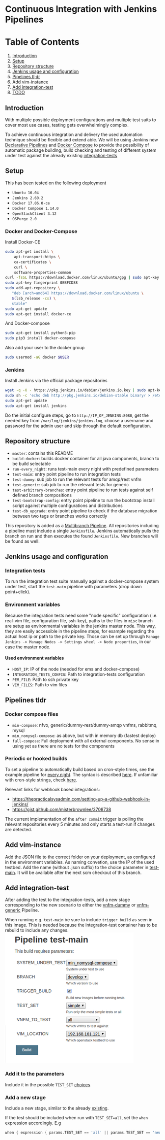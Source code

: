 # Continuous Integration with Jenkins Pipelines
# Table of Contents
1. [Introduction](#introduction)
2. [Setup](#setup)
3. [Repository structure](#repository-structure)
4. [Jenkins usage and configuration](#jenkins-usage-and-configuration)
5. [Pipelines tl;dr](#pipelines-tldr)
6. [Add vim-instance](#add-vim-instance)
7. [Add integration-test](#add-integration-test)
8. [TODO](#todo)

## Introduction
With multiple possible deployment configurations and multiple test suits to cover most use cases, testing gets overwhelmingly complex.

To achieve continuous integration and delivery the used automation technique should be flexible and extend able. We will be using Jenkins new [Declarative Pipelines](https://jenkins.io/doc/book/pipeline/) and [Docker Compose](https://docs.docker.com/compose/) to provide the possibility of automatic package buildlng, build checking and testing of different system under test against the already existing [integration-tests](https://github.com/openbaton/integration-tests)
## Setup
This has been tested on the following deployment
- `Ubuntu 16.04`
- `Jenkins 2.60.2`
- `Docker 17.06.0-ce`
- `Docker Compose 1.14.0`
- `OpenStackClient 3.12`
- `OSPurge 2.0`

### Docker and Docker-Compose
Install Docker-CE
```bash
sudo apt-get install \
    apt-transport-https \
    ca-certificates \
    curl \
    software-properties-common
curl -fsSL https://download.docker.com/linux/ubuntu/gpg | sudo apt-key add -
sudo apt-key fingerprint 0EBFCD88
sudo add-apt-repository \
   "deb [arch=amd64] https://download.docker.com/linux/ubuntu \
   $(lsb_release -cs) \
   stable"
sudo apt-get update
sudo apt-get install docker-ce
```
And Docker-compose
```bash
sudo apt-get install python3-pip
sudo pip3 install docker-compose
```
Also add your user to the docker group
```bash
sudo usermod -aG docker $USER
```
### Jenkins
Install Jenkins via the official package repositories
```bash
wget -q -O - https://pkg.jenkins.io/debian/jenkins.io.key | sudo apt-key add -
sudo sh -c 'echo deb http://pkg.jenkins.io/debian-stable binary/ > /etc/apt/sources.list.d/jenkins.list'
sudo apt-get update
sudo apt-get install jenkins
```
Do the initial configure steps, go to `http://IP_OF_JENKINS:8080`, get the needed key from `/var/log/jenkins/jenkins.log`, choose a username and password for the admin user and skip through the default configuration.

## Repository structure
- `master`: contains this README
- `build-docker`: builds docker container for all java components, branch to be build selectable
- `run-every_night`: runs test-main every night with predefined parameters
- `test-main`: entry point pipeline to run integration tests
- `test-dummy`: sub job to run the relevant tests for amqp/rest vnfm
- `test-generic`: sub job to run the relevant tests for generic
- `test-arbitrary-branches`: entry point pipeline to run tests against self defined branch compositions
- `test-bootstrap-config`: entry point pipeline to run the bootstrap install script against multiple configurations and distributions
- `test-db_upgrade`: entry point pipeline to check if the database migration between two tags or branches works correctly

This repository is added as a [Multibranch Pipeline](https://jenkins.io/doc/book/pipeline/multibranch/). All repositories including a pipeline must include a single `Jenkinsfile`. Jenkins automatically pulls the branch on run and then executes the found `Jenkinsfile`. New branches will be found as well.

## Jenkins usage and configuration
### Integration tests
To run the integration test suite manually against a docker-compose system under test, start the `test-main` pipeline with parameters (drop down point+click).

### Environment variables
Because the integration tests need some "node specific" configuration (i.e. real-vim file, configuration file, ssh-key), paths to the files in `misc` branch are setup as environmental variables in the jenkins master node. This way, they are easily accessible in the pipeline steps, for example regarding the actual host ip or path to the private key. Those can be set up through `Manage Jenkins -> Manage Nodes -> Settings wheel -> Node properties`, in our case the master node.

#### Used environment variables
- `HOST_IP`: IP of the node (needed for ems and docker-compose)
- `INTEGRATION_TESTS_CONFIG`: Path to integration-tests configuration
- `PEM_FILE`: Path to ssh private key
- `VIM_FILES`: Path to vim files

## Pipelines tldr
### Docker compose files
- `min-compose`: nfvo, generic/dummy-rest/dummy-amqp vnfms, rabbitmq, mysql
- `min_nomysql-compose`: as above, but with in memory db (fastest deploy)
- `full-compose`: Full deployment with all external components. No sense in using yet as there are no tests for the components

### Periodic or hooked builds
To set a pipeline to automatically build based on cron-style times, see the example pipeline for [every night](https://github.com/openbaton/openbaton-ci/blob/dd58f3f88719edee5b453fd2aac34bad95da7c0a/Jenkinsfile#L8). The syntax is described [here](https://jenkins.io/doc/book/pipeline/syntax/#triggers). If unfamiliar with cron-style strings, check [here](https://crontab-generator.org/).

Relevant links for webhook based integrations:
- https://thepracticalsysadmin.com/setting-up-a-github-webhook-in-jenkins/
- https://gist.github.com/misterbrownlee/3708738

The current implementation of the `after commit` trigger is polling the relevant repositories every 5 minutes and only starts a test-run if changes are detected.

## Add vim-instance
Add the JSON file to the correct folder on your deployment, as configured in the environment variables. As naming convetion, use the IP of the used testbed. Add the name (without .json suffix) to the choice parameter in [test-main](https://github.com/openbaton/openbaton-ci/blob/3b51eb23716174650fa50a2ee6aa39e6f4bdfe75/Jenkinsfile#L31). It will be available after the next scm checkout of this branch.

## Add integration-test
After adding the test to the integration-tests, add a new stage corresponding to the new scenario to either the [vnfm-dummy](https://github.com/openbaton/openbaton-ci/blob/23f21a5d2e70248b9f365fc9ba8c175b284a3efc/Jenkinsfile#L6) or [vnfm-generic](https://github.com/openbaton/openbaton-ci/blob/280abc2178442318e86bda19660ab6b13f04230b/Jenkinsfile#L6) Pipeline.

When running e.g. `test-main` be sure to include `trigger build` as seen in this image. This is needed because the integration-test container has to be rebuild to include any changes.
![](./img/trigger-build.png)

### Add it to the parameters
Include it in the possible `TEST_SET` [choices](https://github.com/openbaton/openbaton-ci/blob/280abc2178442318e86bda19660ab6b13f04230b/Jenkinsfile#L6)
### Add a new stage
Include a new stage, similar to the already [existing](https://github.com/openbaton/openbaton-ci/blob/280abc2178442318e86bda19660ab6b13f04230b/Jenkinsfile#L30).

If the test should be included when run with `TEST_SET=all`, set the `when` expression accordingly. E.g

```groovy
when { expression { params.TEST_SET == 'all' || params.TEST_SET == 'new-test'} }
```
